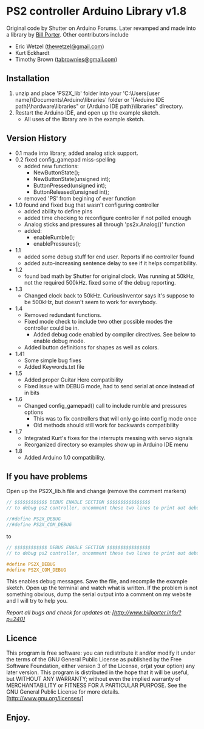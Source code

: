 # PS2 controller Arduino Library v1.8
Original code by Shutter on Arduino Forums. Later revamped and made into a library by [Bill Porter](www.billporter.info). Other contributors include 
 - Eric Wetzel (thewetzel@gmail.com)
 - Kurt Eckhardt
 - Timothy Brown (tabrownies@gmail.com)

## Installation
 1. unzip and place 'PS2X_lib' folder into your 'C:\Users\{user name}\Documents\Arduino\libraries' folder or '{Arduino IDE path}\hardware\libraries" or {Arduino IDE path}\libraries" directory. 
 1. Restart the Arduino IDE, and open up the example sketch. 
     - All uses of the library are in the example sketch. 

## Version History
 - 0.1 made into library, added analog stick support. 
 - 0.2 fixed config_gamepad miss-spelling
     - added new functions:
         - NewButtonState();
         - NewButtonState(unsigned int);
         - ButtonPressed(unsigned int);
         - ButtonReleased(unsigned int);
     - removed 'PS' from begining of ever function
 - 1.0 found and fixed bug that wasn't configuring controller
     - added ability to define pins
     - added time checking to reconfigure controller if not polled enough
     - Analog sticks and pressures all through 'ps2x.Analog()' function
     - added:
         - enableRumble();
         - enablePressures();
 - 1.1  
     - added some debug stuff for end user. Reports if no controller found
     - added auto-increasing sentence delay to see if it helps compatibility.
 - 1.2
     - found bad math by Shutter for original clock. Was running at 50kHz, not the required 500kHz. 
    fixed some of the debug reporting. 
 - 1.3 
     - Changed clock back to 50kHz. CuriousInventor says it's suppose to be 500kHz, but doesn't seem to work for everybody. 
 - 1.4
     - Removed redundant functions.
     - Fixed mode check to include two other possible modes the controller could be in.
         - Added debug code enabled by compiler directives. See below to enable debug mode.
     - Added button definitions for shapes as well as colors.
 - 1.41
     - Some simple bug fixes
     - Added Keywords.txt file
 - 1.5
     - Added proper Guitar Hero compatibility
     - Fixed issue with DEBUG mode, had to send serial at once instead of in bits
 - 1.6
     - Changed config_gamepad() call to include rumble and pressures options
         - This was to fix controllers that will only go into config mode once
         - Old methods should still work for backwards compatibility 
 - 1.7
     - Integrated Kurt's fixes for the interrupts messing with servo signals
     - Reorganized directory so examples show up in Arduino IDE menu
 - 1.8
     - Added Arduino 1.0 compatibility.

## If you have problems

Open up the PS2X_lib.h file and change (remove the comment markers)

```c++
// $$$$$$$$$$$$ DEBUG ENABLE SECTION $$$$$$$$$$$$$$$$
// to debug ps2 controller, uncomment these two lines to print out debug to uart

//#define PS2X_DEBUG
//#define PS2X_COM_DEBUG
```
to 
```c++
// $$$$$$$$$$$$ DEBUG ENABLE SECTION $$$$$$$$$$$$$$$$
// to debug ps2 controller, uncomment these two lines to print out debug to uart

#define PS2X_DEBUG
#define PS2X_COM_DEBUG
```

This enables debug messages. Save the file, and recompile the example sketch. Open up the terminal
and watch what is written. If the problem is not something obvious, dump the serial output into a comment on my website and I will try
to help you. 

*Report all bugs and check for updates at: [http://www.billporter.info/?p=240]*

## Licence 
This program is free software: you can redistribute it and/or modify it under the terms of the GNU General Public License as published by the Free Software Foundation, either version 3 of the License, or(at your option) any later version.
This program is distributed in the hope that it will be useful,
but WITHOUT ANY WARRANTY; without even the implied warranty of
MERCHANTABILITY or FITNESS FOR A PARTICULAR PURPOSE.  See the
GNU General Public License for more details.
[http://www.gnu.org/licenses/]

## **Enjoy.**